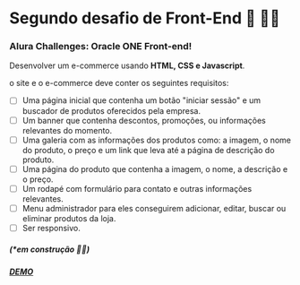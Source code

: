 # Segundo desafio de Front-End 🚀 👩‍💻
### Alura Challenges: Oracle ONE Front-end!

Desenvolver um  e-commerce usando **HTML, CSS e Javascript**. 

o site e o e-commerce deve conter os seguintes requisitos:
- [ ] Uma página inicial que contenha um botão "iniciar sessão" e um buscador de produtos oferecidos pela empresa.
- [ ] Um banner que contenha descontos, promoções, ou informações relevantes do momento.
- [ ] Uma galeria com as informações dos produtos como: a imagem, o nome do produto, o preço e um link que leva até a página de descrição do produto.
- [ ] Uma página do produto que contenha a imagem, o nome, a descrição e o preço.
- [ ] Um rodapé com formulário para contato e outras informações relevantes.
- [ ] Menu administrador para eles conseguirem adicionar, editar, buscar ou eliminar produtos da loja.
- [ ] Ser responsivo.

##### _(*em construção 👷‍♀️)_

<a href="https://conceicao-peres.github.io/e-commerce-Geek/" target="_blank">  _**DEMO**_ </a> 
